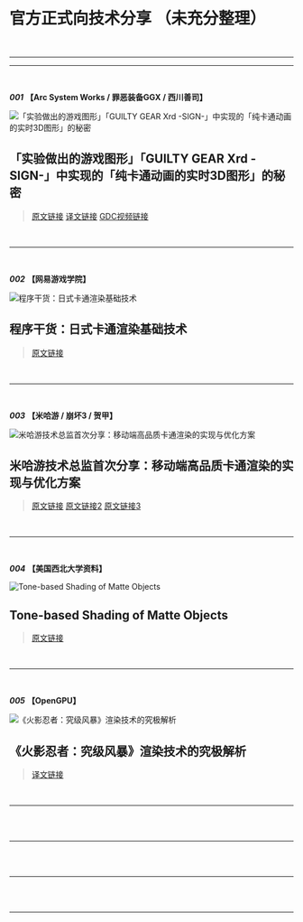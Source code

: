 # 官方正式向技术分享 （未充分整理）

<br>

---
***

<br>

***001*** **【Arc System Works / 罪恶装备GGX / 西川善司】**

![「实验做出的游戏图形」「GUILTY GEAR Xrd -SIGN-」中实现的「纯卡通动画的实时3D图形」的秘密](https://images0.cnblogs.com/blog/503123/201501/061322335466846.jpg "西川善司「实验做出的游戏图形」「GUILTY GEAR Xrd -SIGN-」中实现的「纯卡通动画的实时3D图形」的秘密")

## **「实验做出的游戏图形」「GUILTY GEAR Xrd -SIGN-」中实现的「纯卡通动画的实时3D图形」的秘密**

> [原文链接](https://www.4gamer.net/games/216/G021678/20140703095/)	[译文链接](https://www.cnblogs.com/TracePlus/p/4205798.html)	[GDC视频链接](https://www.youtube.com/watch?v=yhGjCzxJV3E) 

<br>

---

<br>

***002*** **【网易游戏学院】**

![程序干货：日式卡通渲染基础技术](https://pic2.zhimg.com/v2-8aab38f7548cb4670b8434896a23cbab_1440w.jpg?source=172ae18b "程序干货：日式卡通渲染基础技术")

## 程序干货：日式卡通渲染基础技术

> [原文链接](https://zhuanlan.zhihu.com/p/352347502)  

<br>

---

<br>

***003*** **【米哈游 / 崩坏3 / 贺甲】**

![米哈游技术总监首次分享：移动端高品质卡通渲染的实现与优化方案](http://cdn.youxiputao.com/attach/news/2017/05/16/4b39cb39fa13af54.jpg "米哈游技术总监首次分享：移动端高品质卡通渲染的实现与优化方案")

## 米哈游技术总监首次分享：移动端高品质卡通渲染的实现与优化方案

> [原文链接](https://gameinstitute.qq.com/community/detail/124756)   [原文链接2](https://gameinstitute.qq.com/community/detail/114097)    [原文链接3](https://www.163.com/dy/article/DIG8QL3E0526E124.html)

<br>

---

<br>

***004*** **【美国西北大学资料】**

![Tone-based Shading of Matte Objects](https://users.cs.northwestern.edu/~ago820/thesis/jpgs/foot_constIntensity.jpg "Tone-based Shading of Matte Objects")

## Tone-based Shading of Matte Objects

> [原文链接](https://users.cs.northwestern.edu/~ago820/thesis/node26.html)  

<br>

---

<br>

***005*** **【OpenGPU】**

![《火影忍者：究级风暴》渲染技术的究极解析](http://zt.tgbus.com/UploadFiles/naruto3/2013/6/201306031412583693.jpg "《火影忍者：究级风暴》渲染技术的究极解析")

## 《火影忍者：究级风暴》渲染技术的究极解析

> [译文链接](http://zt.tgbus.com/naruto3/2013/06/03/14125745134.shtml)  

<br>

---

<br>







<br>

---

<br>







<br>

---

<br>







<br>

---

<br>








